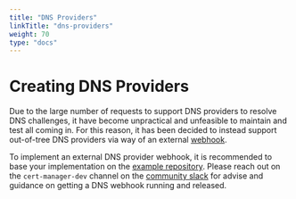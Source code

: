 ```yaml
---
title: "DNS Providers"
linkTitle: "dns-providers"
weight: 70
type: "docs"
---
```


# Creating DNS Providers

Due to the large number of requests to support DNS providers to resolve DNS
challenges, it have become unpractical and unfeasible to maintain and test all
coming in. For this reason, it has been decided to instead support out-of-tree
DNS providers via way of an external [webhook](../concepts/webhook.md).

To implement an external DNS provider webhook, it is recommended to base your
implementation on the [example
repository](https://github.com/jetstack/cert-manager-webhook-example). Please
reach out on the `cert-manager-dev` channel on the [community
slack](slack.k8s.io) for advise and guidance on getting a DNS webhook running
and released.
